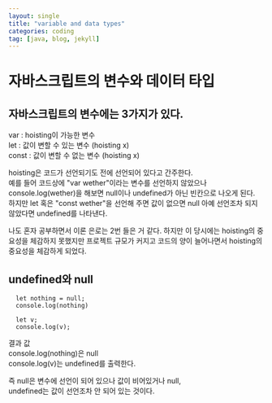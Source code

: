 ```yaml
---
layout: single
title: "variable and data types"
categories: coding
tag: [java, blog, jekyll]
---
```


# 자바스크립트의 변수와 데이터 타입

## 자바스크립트의 변수에는 3가지가 있다.
var : hoisting이 가능한 변수</br>
let : 값이 변할 수 있는 변수   (hoisting x)</br>
const : 값이 변할 수 없는 변수 (hoisting x)</br>

hoisting은 코드가 선언되기도 전에 선언되어 있다고 간주한다.</br>
예를 들어 코드상에 "var wether"이라는 변수를 선언하지 않았으나 console.log(wether)을 해보면 null이나 undefined가 아닌 빈칸으로 나오게 된다.</br>
하지만 let 혹은 "const wether"을 선언해 주면 값이 없으면 null 아예 선언조차 되지 않았다면 undefined를 나타낸다.</br>

나도 혼자 공부하면서 이론 은로는 2번 들은 거 같다. 하지만 이 당시에는 hoisting의 중요성을 체감하지 못했지만 프로젝트 규모가 커지고 코드의 양이 늘어나면서 hoisting의 중요성을 체감하게 되었다.</br>

## undefined와 null

```
  let nothing = null;
  console.log(nothing)

  let v;
  console.log(v);
```

결과 값 </br>
console.log(nothing)은 null</br>
console.log(v)는 undefined를 출력한다.</br>

즉 null은 변수에 선언이 되어 있으나 값이 비어있거나 null,</br>
undefined는 값이 선언조차 안 되어 있는 것이다.</br>

